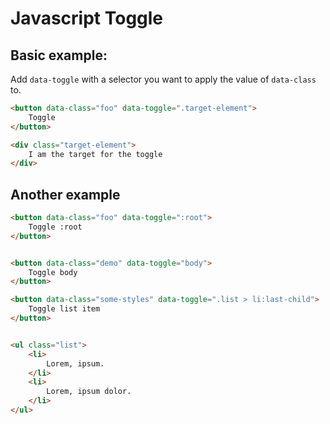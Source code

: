 # Javascript Toggle

## Basic example:

Add `data-toggle` with a selector you want to apply the value of `data-class` to.

```html
<button data-class="foo" data-toggle=".target-element">
	Toggle
</button>

<div class="target-element">
	I am the target for the toggle
</div>
```



## Another example

```html
<button data-class="foo" data-toggle=":root">
	Toggle :root
</button>


<button data-class="demo" data-toggle="body">
	Toggle body
</button>

<button data-class="some-styles" data-toggle=".list > li:last-child">
	Toggle list item
</button>


<ul class="list">
	<li>
		Lorem, ipsum.
	</li>
	<li>
		Lorem, ipsum dolor.
	</li>
</ul>

```